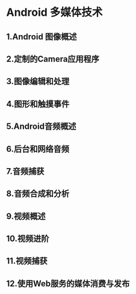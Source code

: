 # Android 多媒体技术

## 1.Android 图像概述

## 2.定制的Camera应用程序

## 3.图像编辑和处理

## 4.图形和触摸事件 

## 5.Android音频概述

## 6.后台和网络音频

## 7.音频捕获

## 8.音频合成和分析

## 9.视频概述

## 10.视频进阶

## 11.视频捕获

## 12.使用Web服务的媒体消费与发布
